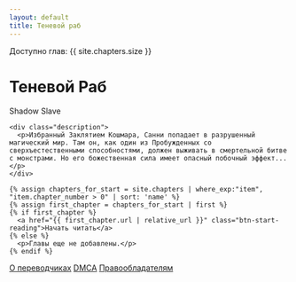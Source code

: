 ```yaml
---
layout: default
title: Теневой раб
---
```

<div class="welcome-container">
  <div class="stats-container">
    <span class="status-dot"></span>
    <span>Доступно глав: {{ site.chapters.size }}</span>
  </div>

  <div class="welcome-center-content">
    <div class="title-container">
      <h1>Теневой Раб</h1>
      <span class="subtitle">Shadow Slave</span>
    </div>

    <div class="description">
      <p>Избранный Заклятием Кошмара, Санни попадает в разрушенный магический мир. Там он, как один из Пробужденных со сверхъестественными способностями, должен выживать в смертельной битве с монстрами. Но его божественная сила имеет опасный побочный эффект...</p>
    </div>
    
    {% assign chapters_for_start = site.chapters | where_exp:"item", "item.chapter_number > 0" | sort: 'name' %}
    {% assign first_chapter = chapters_for_start | first %}
    {% if first_chapter %}
      <a href="{{ first_chapter.url | relative_url }}" class="btn-start-reading">Начать читать</a>
    {% else %}
      <p>Главы еще не добавлены.</p>
    {% endif %}
  </div>

  <div class="welcome-footer">
    <a href="{{ '/translators' | relative_url }}">О переводчиках</a>
    <a href="{{ '/dmca' | relative_url }}">DMCA</a>
    <a href="{{ '/rights' | relative_url }}">Правообладателям</a>
  </div>
</div>
<script>
  document.addEventListener('DOMContentLoaded', function() {
    const startReadingBtn = document.querySelector('.btn-start-reading');
    if (!startReadingBtn) return;

    try {
      const bookmarks = JSON.parse(localStorage.getItem('readerBookmarks')) || [];
      if (bookmarks.length > 0) {
        const lastBookmark = bookmarks[bookmarks.length - 1];
        const baseUrl = '{{ "" | relative_url }}';
        
        if (lastBookmark && lastBookmark.url) {
            startReadingBtn.href = baseUrl + lastBookmark.url;
            startReadingBtn.textContent = 'Продолжить чтение';
        }
      }
    } catch (e) {
      console.error("Не удалось обработать закладки для кнопки 'Начать читать':", e);
    }
  });
</script> 
